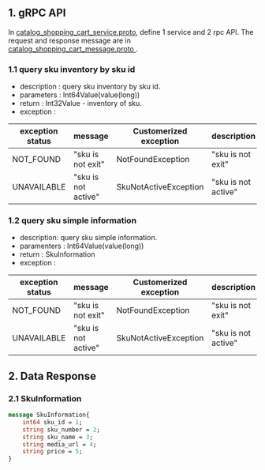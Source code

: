 ## 1. gRPC API
In [catalog_shopping_cart_service.proto](https://github.com/reactivesw/catalog/blob/master/src/main/proto/catalog_shopping_cart_service.proto), define 1 service and 2 rpc API.
The request and response message are in [catalog_shopping_cart_message.proto
](https://github.com/reactivesw/catalog/blob/master/src/main/proto/catalog_shopping_cart_message.proto).
### 1.1 query sku inventory by sku id
* description : query sku inventory by sku id.
* parameters : Int64Value(value(long))
* return : Int32Value - inventory of sku.
* exception :

exception status | message | Customerized exception | description
--------|---------|------------------------|--------------
NOT_FOUND  | "sku is not exit" | NotFoundException | "sku is not exit"
UNAVAILABLE | "sku is not active" | SkuNotActiveException | "sku is not active"

### 1.2 query sku simple information
* description: query sku simple information.
* paramenters : Int64Value(value(long))
* return : SkuInformation
* exception : 

exception status | message | Customerized exception | description
--------|---------|------------------------|--------------
NOT_FOUND  | "sku is not exit" | NotFoundException | "sku is not exit"
UNAVAILABLE | "sku is not active" | SkuNotActiveException | "sku is not active"

## 2. Data Response

### 2.1 SkuInformation
```proto
message SkuInformation{
    int64 sku_id = 1;
    string sku_number = 2;
    string sku_name = 3;
    string media_url = 4;
    string price = 5;
}
```